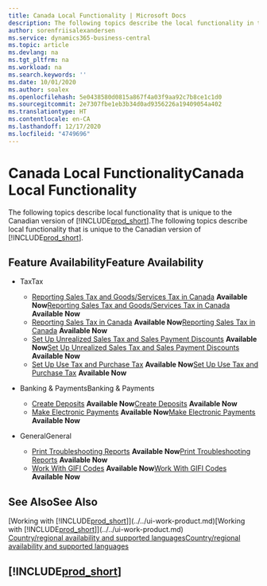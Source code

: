 ```yaml
---
title: Canada Local Functionality | Microsoft Docs
description: The following topics describe the local functionality in the Canadian version of Business Central.
author: sorenfriisalexandersen
ms.service: dynamics365-business-central
ms.topic: article
ms.devlang: na
ms.tgt_pltfrm: na
ms.workload: na
ms.search.keywords: ''
ms.date: 10/01/2020
ms.author: soalex
ms.openlocfilehash: 5e0438580d0815a867f4a03f9aa92c7b8ce1c1d0
ms.sourcegitcommit: 2e7307fbe1eb3b34d0ad9356226a19409054a402
ms.translationtype: HT
ms.contentlocale: en-CA
ms.lasthandoff: 12/17/2020
ms.locfileid: "4749696"
---
```

# <a name="canada-local-functionality"></a><span data-ttu-id="b65cb-103">Canada Local Functionality</span><span class="sxs-lookup"><span data-stu-id="b65cb-103">Canada Local Functionality</span></span>

<span data-ttu-id="b65cb-104">The following topics describe local functionality that is unique to the Canadian version of [!INCLUDE[prod_short](../../includes/prod_short.md)].</span><span class="sxs-lookup"><span data-stu-id="b65cb-104">The following topics describe local functionality that is unique to the Canadian version of [!INCLUDE[prod_short](../../includes/prod_short.md)].</span></span>  

## <a name="feature-availability"></a><span data-ttu-id="b65cb-105">Feature Availability</span><span class="sxs-lookup"><span data-stu-id="b65cb-105">Feature Availability</span></span>

* <span data-ttu-id="b65cb-106">Tax</span><span class="sxs-lookup"><span data-stu-id="b65cb-106">Tax</span></span>
    * <span data-ttu-id="b65cb-107">[Reporting Sales Tax and Goods/Services Tax in Canada](sales-tax-goods-services.md) **Available Now**</span><span class="sxs-lookup"><span data-stu-id="b65cb-107">[Reporting Sales Tax and Goods/Services Tax in Canada](sales-tax-goods-services.md) **Available Now**</span></span>
    * <span data-ttu-id="b65cb-108">[Reporting Sales Tax in Canada](ca-sales-tax.md) **Available Now**</span><span class="sxs-lookup"><span data-stu-id="b65cb-108">[Reporting Sales Tax in Canada](ca-sales-tax.md) **Available Now**</span></span>
    * <span data-ttu-id="b65cb-109">[Set Up Unrealized Sales Tax and Sales Payment Discounts](how-to-set-up-unrealized-sales-tax-and-sales-payment-discounts.md) **Available Now**</span><span class="sxs-lookup"><span data-stu-id="b65cb-109">[Set Up Unrealized Sales Tax and Sales Payment Discounts](how-to-set-up-unrealized-sales-tax-and-sales-payment-discounts.md) **Available Now**</span></span>
    * <span data-ttu-id="b65cb-110">[Set Up Use Tax and Purchase Tax](how-to-set-up-use-tax-and-purchase-tax.md) **Available Now**</span><span class="sxs-lookup"><span data-stu-id="b65cb-110">[Set Up Use Tax and Purchase Tax](how-to-set-up-use-tax-and-purchase-tax.md) **Available Now**</span></span>

* <span data-ttu-id="b65cb-111">Banking & Payments</span><span class="sxs-lookup"><span data-stu-id="b65cb-111">Banking & Payments</span></span>
    * <span data-ttu-id="b65cb-112">[Create Deposits](how-to-create-deposits.md) **Available Now**</span><span class="sxs-lookup"><span data-stu-id="b65cb-112">[Create Deposits](how-to-create-deposits.md) **Available Now**</span></span>
    * <span data-ttu-id="b65cb-113">[Make Electronic Payments](../../finance-make-payments-with-bank-data-conversion-service-or-sepa-credit-transfer.md#exporting-payments-to-a-bank-file) **Available Now**</span><span class="sxs-lookup"><span data-stu-id="b65cb-113">[Make Electronic Payments](../../finance-make-payments-with-bank-data-conversion-service-or-sepa-credit-transfer.md#exporting-payments-to-a-bank-file) **Available Now**</span></span>

* <span data-ttu-id="b65cb-114">General</span><span class="sxs-lookup"><span data-stu-id="b65cb-114">General</span></span>
    * <span data-ttu-id="b65cb-115">[Print Troubleshooting Reports](how-to-print-troubleshooting-reports.md) **Available Now**</span><span class="sxs-lookup"><span data-stu-id="b65cb-115">[Print Troubleshooting Reports](how-to-print-troubleshooting-reports.md) **Available Now**</span></span>
    * <span data-ttu-id="b65cb-116">[Work With GIFI Codes](work-gifi-codes.md) **Available Now**</span><span class="sxs-lookup"><span data-stu-id="b65cb-116">[Work With GIFI Codes](work-gifi-codes.md) **Available Now**</span></span>    

## <a name="see-also"></a><span data-ttu-id="b65cb-117">See Also</span><span class="sxs-lookup"><span data-stu-id="b65cb-117">See Also</span></span>

<span data-ttu-id="b65cb-118">[Working with [!INCLUDE[prod_short](../../includes/prod_short.md)]](../../ui-work-product.md)</span><span class="sxs-lookup"><span data-stu-id="b65cb-118">[Working with [!INCLUDE[prod_short](../../includes/prod_short.md)]](../../ui-work-product.md)</span></span>  
[<span data-ttu-id="b65cb-119">Country/regional availability and supported languages</span><span class="sxs-lookup"><span data-stu-id="b65cb-119">Country/regional availability and supported languages</span></span>](/dynamics365/business-central/dev-itpro/compliance/apptest-countries-and-translations)  

## [!INCLUDE[prod_short](../../includes/free_trial_md.md)]  
